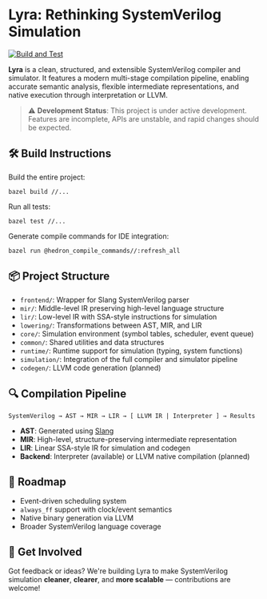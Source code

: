 # **Lyra: Rethinking SystemVerilog Simulation**

[![Build and Test](https://github.com/hankhsu1996/lyra/actions/workflows/build.yml/badge.svg?event=push)](https://github.com/hankhsu1996/lyra/actions/workflows/build.yml)

**Lyra** is a clean, structured, and extensible SystemVerilog compiler and simulator.
It features a modern multi-stage compilation pipeline, enabling accurate semantic analysis, flexible intermediate representations, and native execution through interpretation or LLVM.

> ⚠️ **Development Status**: This project is under active development. Features are incomplete, APIs are unstable, and rapid changes should be expected.

## 🛠️ Build Instructions

Build the entire project:

```
bazel build //...
```

Run all tests:

```
bazel test //...
```

Generate compile commands for IDE integration:

```
bazel run @hedron_compile_commands//:refresh_all
```

## 📦 Project Structure

- `frontend/`: Wrapper for Slang SystemVerilog parser
- `mir/`: Middle-level IR preserving high-level language structure
- `lir/`: Low-level IR with SSA-style instructions for simulation
- `lowering/`: Transformations between AST, MIR, and LIR
- `core/`: Simulation environment (symbol tables, scheduler, event queue)
- `common/`: Shared utilities and data structures
- `runtime/`: Runtime support for simulation (typing, system functions)
- `simulation/`: Integration of the full compiler and simulator pipeline
- `codegen/`: LLVM code generation (planned)

## 🔍 Compilation Pipeline

```
SystemVerilog → AST → MIR → LIR → [ LLVM IR | Interpreter ] → Results
```

- **AST**: Generated using [Slang](https://github.com/MikePopoloski/slang)
- **MIR**: High-level, structure-preserving intermediate representation
- **LIR**: Linear SSA-style IR for simulation and codegen
- **Backend**: Interpreter (available) or LLVM native compilation (planned)


## 🚧 Roadmap

- Event-driven scheduling system
- `always_ff` support with clock/event semantics
- Native binary generation via LLVM
- Broader SystemVerilog language coverage

## 💬 Get Involved

Got feedback or ideas? We're building Lyra to make SystemVerilog simulation **cleaner**, **clearer**, and **more scalable** — contributions are welcome!
